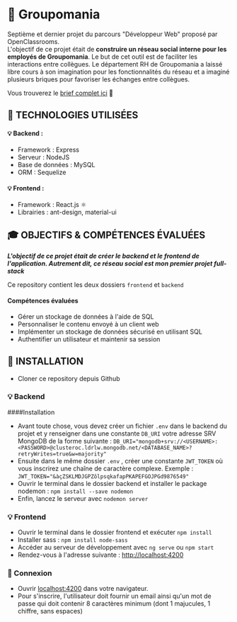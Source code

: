 # 🏢 Groupomania

Septième et dernier projet du parcours "Développeur Web" proposé par OpenClassrooms. <br>
L'objectif de ce projet était de **construire un réseau social interne pour les employés de Groupomania**. Le but de cet outil est de faciliter les interactions entre collègues. Le département RH de Groupomania a laissé libre cours à son imagination pour les fonctionnalités du réseau et a imaginé plusieurs briques pour favoriser les échanges entre collègues. 

Vous trouverez le [brief complet ici](https://s3-eu-west-1.amazonaws.com/course.oc-static.com/projects/DWJ_FR_P7/Groupomania_Specs_FR_DWJ_VF.pdf) 👀

## 🔧 TECHNOLOGIES UTILISÉES

#### 💡 Backend : 
- Framework : Express
- Serveur : NodeJS
- Base de données : MySQL
- ORM : Sequelize

#### 💡 Frontend : 
- Framework : React.js ⚛️
- Librairies : ant-design, material-ui

## 🎓 OBJECTIFS & COMPÉTENCES ÉVALUÉES

***L'objectif de ce projet était de créer le backend et le frontend de l'application. Autrement dit, ce réseau social est mon premier projet full-stack***

Ce repository contient les deux dossiers `frontend` et `backend`

#### Compétences évaluées 
- Gérer un stockage de données à l'aide de SQL 
- Personnaliser le contenu envoyé à un client web
- Implémenter un stockage de données sécurisé en utilisant SQL
- Authentifier un utilisateur et maintenir sa session

## 🔨 INSTALLATION

* Cloner ce repository depuis Github

### 💡 Backend

####Installation
- Avant toute chose, vous devez créer un fichier `.env` dans le backend du projet et y renseigner dans une constante `DB_URI` votre adresse SRV MongoDB de la forme suivante : `DB_URI="mongodb+srv://<USERNAME>:<PASSWORD>@clusteroc.ldrlw.mongodb.net/<DATABASE_NAME>?retryWrites=true&w=majority"`
- Ensuite dans le même dossier `.env` , créer une constante `JWT_TOKEN` où vous inscrirez une chaîne de caractère complexe. Exemple : `JWT_TOKEN="&àçZSKLMDJGPZôlpsqkafapPKAPEFGOJPGd9876549"`
- Ouvrir le terminal dans le dossier backend et installer le package nodemon : `npm install --save nodemon`
- Enfin, lancez le serveur avec `nodemon server`

 ### 💡 Frontend
 - Ouvrir le terminal dans le dossier frontend et exécuter `npm install`
 - Installer sass : `npm install node-sass`
 - Accéder au serveur de développement avec `ng serve` ou `npm start`
 - Rendez-vous à l'adresse suivante : [http://localhost:4200](http://localhost:4200)


### 👤 Connexion
- Ouvrir [localhost:4200](http://localhost:4200/) dans votre navigateur.
- Pour s'inscrire, l'utilisateur doit fournir un email ainsi qu'un mot de passe qui doit contenir 8 caractères minimum (dont 1 majucules, 1 chiffre, sans espaces) 

